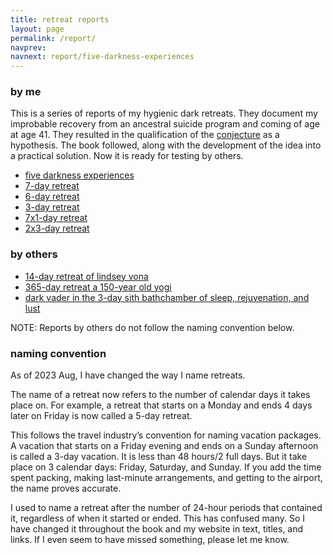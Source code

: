 ```yaml
---
title: retreat reports
layout: page
permalink: /report/
navprev: 
navnext: report/five-darkness-experiences
---
```


### by me

This is a series of reports of my hygienic dark retreats. They document my improbable recovery from an ancestral suicide program and coming of age at age 41. They resulted in the qualification of the [conjecture](/conjecture/) as a hypothesis. The book followed, along with the development of the idea into a practical solution. Now it is ready for testing by others.

- [five darkness experiences](./five-darkness-experiences/)
- [7-day retreat](./7-day/)
- [6-day retreat](./6-day/) 
- [3-day retreat](./3-day/)
- [7x1-day retreat](./7x1-day/)
- [2x3-day retreat](./2x3-day/)

### by others

- [14-day retreat of lindsey vona](./14-day-lindsey-vona/)
- [365-day retreat a 150-year old yogi](./365-day-yogi/)
- [dark vader in the 3-day sith bathchamber of sleep, rejuvenation, and lust](./3-day-sith-bathchamber/)

NOTE: Reports by others do not follow the naming convention below.

### naming convention

As of 2023 Aug, I have changed the way I name retreats.

The name of a retreat now refers to the number of calendar days it takes place on. For example, a retreat that starts on a Monday and ends 4 days later on Friday is now called a 5-day retreat.

This follows the travel industry’s convention for naming vacation packages. A vacation that starts on a Friday evening and ends on a Sunday afternoon is called a 3-day vacation. It is less than 48 hours/2 full days. But it take place on 3 calendar days: Friday, Saturday, and Sunday. If you add the time spent packing, making last-minute arrangements, and getting to the airport, the name proves accurate.

I used to name a retreat after the number of 24-hour periods that contained it, regardless of when it started or ended. This has confused many. So I have changed it throughout the book and my website in text, titles, and links. If I even seem to have missed something, please let me know. 
